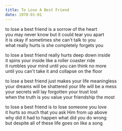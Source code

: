 ```yaml
---
title: To Lose A Best Friend
date: 1970-01-01
---
```


to lose a best friend is a sorrow of the heart  
you may never know but it could tear you apart  
it is okay if sometimes she can't talk to you  
what really hurts is she completely forgets you

to lose a best friend really hurts deep down inside  
it spins your inside like a roller coaster ride  
it rumbles your mind until you can think no more  
until you can't take it and collapse on the floor

to lose a best friend just makes your life meaningless  
your dreams will be shattered your life will be a mess  
your secrets will lay forgotten your trust lost  
when the truth is you value your friendship the most

to lose a best friend is to lose someone you love  
it hurts so much that you ask Him from up above  
why did it had to happen what did you do wrong  
but despite all of these life goes on like a song

